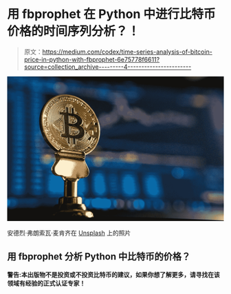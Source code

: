 # 用 fbprophet 在 Python 中进行比特币价格的时间序列分析？！

> 原文：<https://medium.com/codex/time-series-analysis-of-bitcoin-price-in-python-with-fbprophet-6e75778f6611?source=collection_archive---------4----------------------->

![](img/9098f8a26c3f39e5b669c87a42049abd.png)

安德烈·弗朗索瓦·麦肯齐在 [Unsplash](https://unsplash.com?utm_source=medium&utm_medium=referral) 上的照片

## 用 fbprophet 分析 Python 中比特币的价格？

**警告:本出版物不是投资或不投资比特币的建议，如果你想了解更多，请寻找在该领域有经验的正式认证专家！**